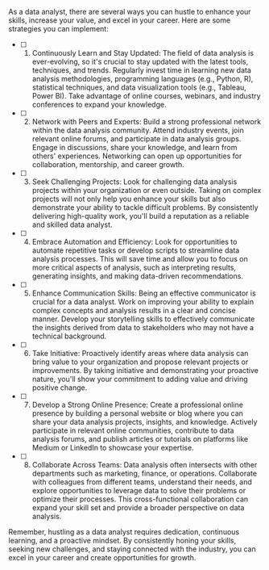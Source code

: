 As a data analyst, there are several ways you can hustle to enhance your skills, increase your value, and excel in your career. Here are some strategies you can implement:

- [ ] 1. Continuously Learn and Stay Updated: The field of data analysis is ever-evolving, so it's crucial to stay updated with the latest tools, techniques, and trends. Regularly invest time in learning new data analysis methodologies, programming languages (e.g., Python, R), statistical techniques, and data visualization tools (e.g., Tableau, Power BI). Take advantage of online courses, webinars, and industry conferences to expand your knowledge.

- [ ] 2. Network with Peers and Experts: Build a strong professional network within the data analysis community. Attend industry events, join relevant online forums, and participate in data analysis groups. Engage in discussions, share your knowledge, and learn from others' experiences. Networking can open up opportunities for collaboration, mentorship, and career growth.

- [ ] 3. Seek Challenging Projects: Look for challenging data analysis projects within your organization or even outside. Taking on complex projects will not only help you enhance your skills but also demonstrate your ability to tackle difficult problems. By consistently delivering high-quality work, you'll build a reputation as a reliable and skilled data analyst.

- [ ] 4. Embrace Automation and Efficiency: Look for opportunities to automate repetitive tasks or develop scripts to streamline data analysis processes. This will save time and allow you to focus on more critical aspects of analysis, such as interpreting results, generating insights, and making data-driven recommendations.

- [ ] 5. Enhance Communication Skills: Being an effective communicator is crucial for a data analyst. Work on improving your ability to explain complex concepts and analysis results in a clear and concise manner. Develop your storytelling skills to effectively communicate the insights derived from data to stakeholders who may not have a technical background.

- [ ] 6. Take Initiative: Proactively identify areas where data analysis can bring value to your organization and propose relevant projects or improvements. By taking initiative and demonstrating your proactive nature, you'll show your commitment to adding value and driving positive change.

- [ ] 7. Develop a Strong Online Presence: Create a professional online presence by building a personal website or blog where you can share your data analysis projects, insights, and knowledge. Actively participate in relevant online communities, contribute to data analysis forums, and publish articles or tutorials on platforms like Medium or LinkedIn to showcase your expertise.

- [ ] 8. Collaborate Across Teams: Data analysis often intersects with other departments such as marketing, finance, or operations. Collaborate with colleagues from different teams, understand their needs, and explore opportunities to leverage data to solve their problems or optimize their processes. This cross-functional collaboration can expand your skill set and provide a broader perspective on data analysis.

Remember, hustling as a data analyst requires dedication, continuous learning, and a proactive mindset. By consistently honing your skills, seeking new challenges, and staying connected with the industry, you can excel in your career and create opportunities for growth.
